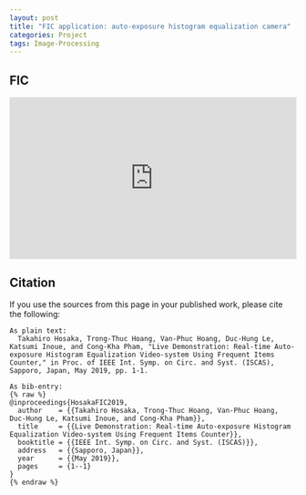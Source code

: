 ```yaml
---
layout: post
title: "FIC application: auto-exposure histogram equalization camera"
categories: Project
tags: Image-Processing
---
```

<style>
  .container {
    position: relative;
    width: 100%;
    height: 0;
    padding-bottom: 56.25%;
  }
  .video {
    position: absolute;
    top: 0;
    left: 0;
    width: 100%;
    height: 100%;
  }
</style>

## FIC

<div class="container">
  <iframe src="https://www.youtube.com/embed/vkjfccmxcKw?autoplay=1&loop=1&mute=1" frameborder="0" allowfullscreen class="video"></iframe>
</div>

## Citation

If you use the sources from this page in your published work, please cite the following:
```
As plain text:
  Takahiro Hosaka, Trong-Thuc Hoang, Van-Phuc Hoang, Duc-Hung Le, Katsumi Inoue, and Cong-Kha Pham, "Live Demonstration: Real-time Auto-exposure Histogram Equalization Video-system Using Frequent Items Counter," in Proc. of IEEE Int. Symp. on Circ. and Syst. (ISCAS), Sapporo, Japan, May 2019, pp. 1-1.

As bib-entry:
{% raw %}
@inproceedings{HosakaFIC2019,
  author    = {{Takahiro Hosaka, Trong-Thuc Hoang, Van-Phuc Hoang, Duc-Hung Le, Katsumi Inoue, and Cong-Kha Pham}},
  title     = {{Live Demonstration: Real-time Auto-exposure Histogram Equalization Video-system Using Frequent Items Counter}},
  booktitle = {{IEEE Int. Symp. on Circ. and Syst. (ISCAS)}},
  address   = {{Sapporo, Japan}},
  year      = {{May 2019}},
  pages     = {1--1}
}
{% endraw %}
```
